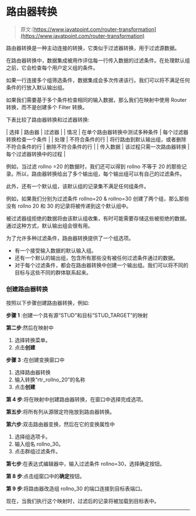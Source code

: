 # 路由器转换

> 原文:[https://www.javatpoint.com/router-transformation](https://www.javatpoint.com/router-transformation)

路由器转换是一种主动连接的转换，它类似于过滤器转换，用于过滤源数据。

在路由器转换中，数据集成被用作评估每一行传入数据的过滤条件。在处理默认组之前，它会检查每个用户定义组的条件。

如果一行连接多个组筛选条件，数据集成会多次传递该行。我们可以将不满足任何条件的行放入默认输出组。

如果我们需要基于多个条件检查相同的输入数据，那么我们在映射中使用 Router 转换，而不是创建多个 Filter 转换。

下表比较了路由器转换和过滤器转换:

| 选择 | 路由器 | 过滤器 |
| 情况 | 在单个路由器转换中测试多种条件 | 每个过滤器转换检查一个条件 |
| 处理 | 不符合条件的行 | 将行路由到默认输出组，或者删除不符合条件的行 | 删除不符合条件的行 |
| 传入数据 | 该过程只需一次路由器转换 | 每个过滤器转换中的过程 |

例如，当过滤 rollno =20 的数据时，我们还可以得到 rollno 不等于 20 的那些记录。所以，路由器转换给出了多个输出组，每个输出组可以有自己的过滤条件。

此外，还有一个默认组，该默认组的记录集不满足任何组条件。

例如，如果我们分别为过滤条件 rollno=20 & rollno=30 创建了两个组，那么那些没有 rollno 20 和 30 的记录将被传递到这个默认组中。

被过滤器组拒绝的数据将由该默认组收集，有时可能需要存储这些被拒绝的数据。通过这种方式，默认输出组会很有用。

为了允许多种过滤条件，路由器转换提供了一个组选项。

*   有一个接受输入数据的默认输入组。
*   还有一个默认的输出组，包含所有那些没有被任何过滤条件通过的数据。
*   对于每个过滤条件，都会在路由器转换中创建一个输出组。我们可以将不同的目标与这些不同的群体联系起来。

### 创建路由器转换

按照以下步骤创建路由器转换，例如:

**步骤 1** :创建一个具有源“STUD”和目标“STUD_TARGET”的映射

**第二步**:然后在映射中

1.  选择转换菜单。
2.  点击**创建**

**步骤 3** :在创建变换窗口中

1.  选择路由器转换
2.  输入转换“rtr_rollno_20”的名称
3.  点击**创建**

**第 4 步**:将在映射中创建路由器转换，在窗口中选择完成选项。

**第五步**:将所有列从源限定符拖放到路由器转换。

**第六步**:双击路由器变换，然后在它的变换属性中

1.  选择组选项卡。
2.  输入组名 rollno_30。
3.  点击群组过滤条件。

**第七步**:在表达式编辑器中，输入过滤条件 rollno=30，选择确定按钮。

**第 8 步**:点击组窗口中的**确定**按钮。

**第 9 步**:将路由器改造组 rollno_30 的端口连接到目标表端口。

现在，当我们执行这个映射时，过滤后的记录将被加载到目标表中。

* * *